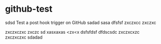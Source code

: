 github-test
===========
sdsd
Test a post hook trigger on GitHub
sadad
sasa
dfsfsf
zxczxcc
zxczxc

zxczxczxc
zxczc
sd
xasxaxas
<zx<x
dsfsfdsf
dfdscsdc
zxczxcxzc
zxczxczxc
sdadad
